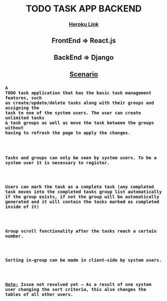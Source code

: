 <h1 align="center">TODO TASK APP BACKEND</h1>
<div align="center">
  <h3>
    <a href="https://dj-react-todotaskapp-backend.herokuapp.com/">
      Heroku Link
    </a>
  </h3>
</div>

## <div align="center">FrontEnd ⇒ React.js</div>
## <div align="center">BackEnd ⇒ Django</div>

## <div align="center"><u>Scenario</u></div>
### <code>A TODO task application that has the basic task management features, such as create/update/delete tasks along with their groups and assigning the task to one of the system users. The user can create unlimited tasks & task groups as well as move the task between the groups without having to refresh the page to apply the changes.</code>

<code>
  <h3>Tasks and groups can only be seen by system users. To be a system user it is necessary to register.</h3>
  <h3>Users can mark the task as a complete task (any completed task moves into the completed tasks group list automatically if the group exists, if not the group will be automatically generated and it will contain the tasks marked as completed inside of it)</h3>
  <h3>Group scroll functionality after the tasks reach a certain number.</h3>
  <h3>Sorting in-group can be made in client-side by system users.</h3>
  <h3><u>Note:</u> Issue not resolved yet ⇒ As a result of one system user changing the sort criteria, this also changes the tables of all other users.</h3></code>